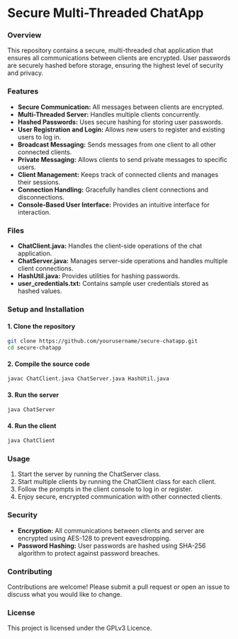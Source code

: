 # Secure Multi-Threaded ChatApp

### Overview
This repository contains a secure, multi-threaded chat application that ensures all communications between clients are encrypted. User passwords are securely hashed before storage, ensuring the highest level of security and privacy.

### Features
* __Secure Communication:__ All messages between clients are encrypted.
* __Multi-Threaded Server:__ Handles multiple clients concurrently.
* __Hashed Passwords:__ Uses secure hashing for storing user passwords.
* __User Registration and Login:__ Allows new users to register and existing users to log in.
* __Broadcast Messaging:__ Sends messages from one client to all other connected clients.
* __Private Messaging:__ Allows clients to send private messages to specific users.
* __Client Management:__ Keeps track of connected clients and manages their sessions.
* __Connection Handling:__ Gracefully handles client connections and disconnections.
* __Console-Based User Interface:__ Provides an intuitive interface for interaction.

### Files
* __ChatClient.java:__ Handles the client-side operations of the chat application.
* __ChatServer.java:__ Manages server-side operations and handles multiple client connections.
* __HashUtil.java:__ Provides utilities for hashing passwords.
* __user_credentials.txt:__ Contains sample user credentials stored as hashed values.

### Setup and Installation
#### 1. Clone the repository
```sh 
git clone https://github.com/yourusername/secure-chatapp.git
cd secure-chatapp
```

#### 2. Compile the source code
```sh
javac ChatClient.java ChatServer.java HashUtil.java
```

#### 3. Run the server
```sh
java ChatServer
```

#### 4. Run the client
```sh
java ChatClient
```

### Usage
1. Start the server by running the ChatServer class.
2. Start multiple clients by running the ChatClient class for each client.
3. Follow the prompts in the client console to log in or register.
4. Enjoy secure, encrypted communication with other connected clients.

### Security
* __Encryption:__ All communications between clients and server are encrypted using AES-128 to prevent eavesdropping.
* __Password Hashing:__ User passwords are hashed using SHA-256 algorithm to protect against password breaches.

### Contributing
Contributions are welcome! Please submit a pull request or open an issue to discuss what you would like to change.

### License
This project is licensed under the GPLv3 Licence.
